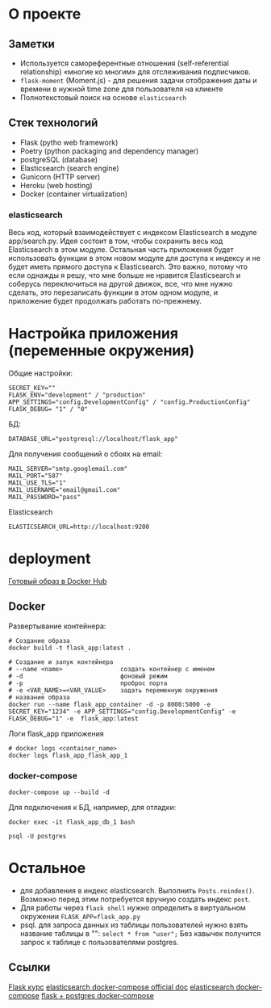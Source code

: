 # О проекте
## Заметки
- Используется самореферентные отношения (self-referential relationship) «многие ко многим» для отслеживания подписчиков.
- `flask-moment` (Moment.js) - для решения задачи отображения даты и времени в нужной time zone для пользователя на клиенте
- Полнотекстовый поиск на основе `elasticsearch`

## Стек технологий
- Flask (pytho web framework)
- Poetry (python packaging and dependency manager)
- postgreSQL (database)
- Elasticsearch (search engine)
- Gunicorn (HTTP server)
- Heroku (web hosting)
- Docker (container virtualization)

### elasticsearch
Весь код, который взаимодействует с индексом Elasticsearch в модуле app/search.py.
Идея состоит в том, чтобы сохранить весь код Elasticsearch в этом модуле. Остальная часть приложения будет использовать функции в этом новом модуле для доступа к индексу и не будет иметь прямого доступа к Elasticsearch. Это важно, потому что если однажды я решу, что мне больше не нравится Elasticsearch и соберусь переключиться на другой движок, все, что мне нужно сделать, это перезаписать функции в этом одном модуле, и приложение будет продолжать работать по-прежнему.

# Настройка приложения (переменные окружения)
Общие настройки:
```
SECRET_KEY=""
FLASK_ENV="development" / "production"
APP_SETTINGS="config.DevelopmentConfig" / "config.ProductionConfig"
FLASK_DEBUG= "1" / "0"
```

БД:
```
DATABASE_URL="postgresql://localhost/flask_app"
```

Для получения сообщений о сбоях на email:
```
MAIL_SERVER="smtp.googlemail.com"
MAIL_PORT="587"
MAIL_USE_TLS="1"
MAIL_USERNAME="email@gmail.com"
MAIL_PASSWORD="pass"
```

Elasticsearch
```
ELASTICSEARCH_URL=http://localhost:9200
```

# deployment
[Готовый образ в Docker Hub](https://hub.docker.com/repository/docker/kuznetsov1024/flask_app)

## Docker
Развертывание контейнера:   
```
# Создание образа
docker build -t flask_app:latest .

# Создание и запук контейнера
# --name <name>                создать контейнер с именем
# -d                           фоновый режим
# -p                           проброс порта
# -e <VAR_NAME>=<VAR_VALUE>    задать переменную окружения
# название образа
docker run --name flask_app_container -d -p 8000:5000 -e SECRET_KEY="1234" -e APP_SETTINGS="config.DevelopmentConfig" -e FLASK_DEBUG="1" -e  flask_app:latest
```
Логи flask_app приложения
```
# docker logs <container_name>
docker logs flask_app_flask_app_1
```

### docker-compose
```
docker-compose up --build -d
```
Для подключения к БД, например, для отладки:
```
docker exec -it flask_app_db_1 bash

psql -U postgres
```

# Остальное
- для добавления в индекс elasticsearch. Выполнить `Posts.reindex()`. Возможно перед этим потребуется вручную создать индекс `post`.
- Для работы через `flask shell` нужно определить в виртуальном окружении `FLASK_APP=flask_app.py`
- psql. для запроса данных из таблицы пользователей нужно взять название таблицы в "": `select * from "user";`
Без кавычек получится запрос к таблице с пользователями postgres.
## Cсылки
[Flask курс](https://habr.com/ru/post/346306/)
[elasticsearch docker-compose official doc](https://www.elastic.co/guide/en/elasticsearch/reference/current/docker.html)
[elasticsearch docker-compose](https://levelup.gitconnected.com/docker-compose-made-easy-with-elasticsearch-and-kibana-4cb4110a80dd)
[flask + postgres docker-compose](https://levelup.gitconnected.com/dockerizing-a-flask-application-with-a-postgres-database-b5e5bfc24848)